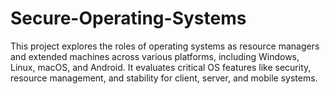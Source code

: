 # Secure-Operating-Systems
This project explores the roles of operating systems as resource managers and extended machines across various platforms, including Windows, Linux, macOS, and Android. It evaluates critical OS features like security, resource management, and stability for client, server, and mobile systems.
